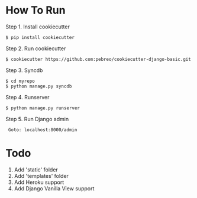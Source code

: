 How To Run
==========

Step 1. Install cookiecutter
   
    $ pip install cookiecutter      

Step 2. Run cookiecutter 

    $ cookiecutter https://github.com:pebreo/cookiecutter-django-basic.git

Step 3. Syncdb
    
	$ cd myrepo
	$ python manage.py syncdb

Step 4. Runserver
    
	$ python manage.py runserver

Step 5. Run Django admin
 
     Goto: localhost:8000/admin

Todo
=====
1. Add 'static' folder
2. Add 'templates' folder
1. Add Heroku support
2. Add Django Vanilla View support
